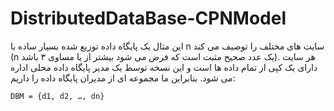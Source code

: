 # DistributedDataBase-CPNModel

اين مثال يک پايگاه داده توزيع شده بسيار
ساده با n سايت های مختلف را توصيف می کند (n
يک عدد صحيح مثبت است که فرض می شود بيشتر از
يا مساوی ٣ باشد). هر سايت دارای يک کپی از
تمام داده ها است و اين نسخه توسط يک مدير
پايگاه داده محلی اداره می شود. بنابراين ما
مجموعه ای از مديران پايگاه داده را داريم:

```
DBM = {d1, d2, …, dn}
```
